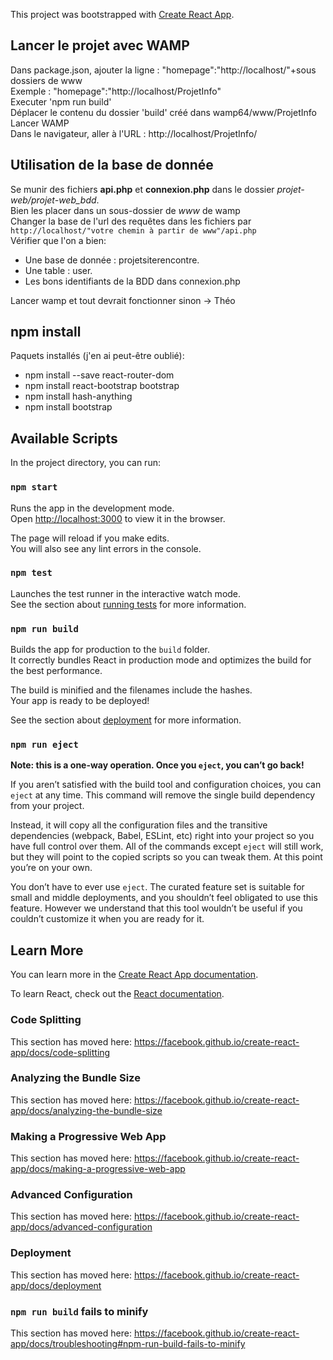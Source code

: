 This project was bootstrapped with [Create React App](https://github.com/facebook/create-react-app).

## Lancer le projet avec WAMP

Dans package.json, ajouter la ligne : "homepage":"http://localhost/"+sous dossiers de www <br />
Exemple : "homepage":"http://localhost/ProjetInfo" <br />
Executer 'npm run build' <br />
Déplacer le contenu du dossier 'build' créé dans wamp64/www/ProjetInfo <br />
Lancer WAMP <br />
Dans le navigateur, aller à l'URL : http://localhost/ProjetInfo/

## Utilisation de la base de donnée

Se munir des fichiers <strong>api.php</strong> et <strong>connexion.php</strong> dans le dossier <em>projet-web/projet-web_bdd</em>.<br/>
Bien les placer dans un sous-dossier de <em>www</em> de wamp<br/>
Changer la base de l'url des requêtes dans les fichiers par `http://localhost/"votre chemin à partir de www"/api.php`<br/>
Vérifier que l'on a bien:<br/>
- Une base de donnée : projetsiterencontre.
- Une table : user.
- Les bons identifiants de la BDD dans connexion.php 

Lancer wamp et tout devrait fonctionner sinon -> Théo

## npm install

Paquets installés (j'en ai peut-être oublié):
- npm install --save react-router-dom
- npm install react-bootstrap bootstrap
- npm install hash-anything
- npm install bootstrap

## Available Scripts

In the project directory, you can run:

### `npm start`

Runs the app in the development mode.<br />
Open [http://localhost:3000](http://localhost:3000) to view it in the browser.

The page will reload if you make edits.<br />
You will also see any lint errors in the console.

### `npm test`

Launches the test runner in the interactive watch mode.<br />
See the section about [running tests](https://facebook.github.io/create-react-app/docs/running-tests) for more information.

### `npm run build`

Builds the app for production to the `build` folder.<br />
It correctly bundles React in production mode and optimizes the build for the best performance.

The build is minified and the filenames include the hashes.<br />
Your app is ready to be deployed!

See the section about [deployment](https://facebook.github.io/create-react-app/docs/deployment) for more information.

### `npm run eject`

**Note: this is a one-way operation. Once you `eject`, you can’t go back!**

If you aren’t satisfied with the build tool and configuration choices, you can `eject` at any time. This command will remove the single build dependency from your project.

Instead, it will copy all the configuration files and the transitive dependencies (webpack, Babel, ESLint, etc) right into your project so you have full control over them. All of the commands except `eject` will still work, but they will point to the copied scripts so you can tweak them. At this point you’re on your own.

You don’t have to ever use `eject`. The curated feature set is suitable for small and middle deployments, and you shouldn’t feel obligated to use this feature. However we understand that this tool wouldn’t be useful if you couldn’t customize it when you are ready for it.

## Learn More

You can learn more in the [Create React App documentation](https://facebook.github.io/create-react-app/docs/getting-started).

To learn React, check out the [React documentation](https://reactjs.org/).

### Code Splitting

This section has moved here: https://facebook.github.io/create-react-app/docs/code-splitting

### Analyzing the Bundle Size

This section has moved here: https://facebook.github.io/create-react-app/docs/analyzing-the-bundle-size

### Making a Progressive Web App

This section has moved here: https://facebook.github.io/create-react-app/docs/making-a-progressive-web-app

### Advanced Configuration

This section has moved here: https://facebook.github.io/create-react-app/docs/advanced-configuration

### Deployment

This section has moved here: https://facebook.github.io/create-react-app/docs/deployment

### `npm run build` fails to minify

This section has moved here: https://facebook.github.io/create-react-app/docs/troubleshooting#npm-run-build-fails-to-minify
